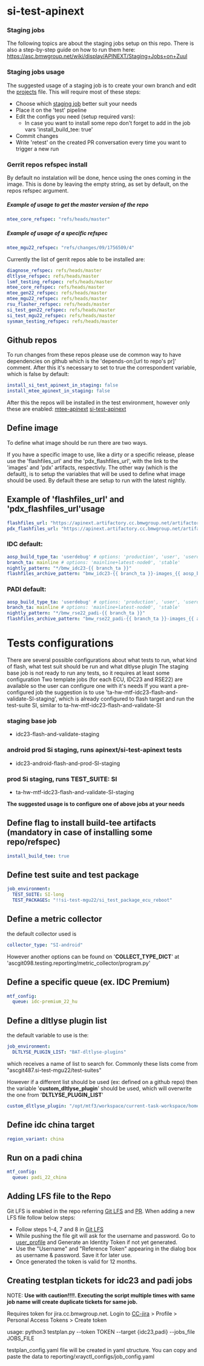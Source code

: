 # si-test-apinext

### Staging jobs

The following topics are about the staging jobs setup on this repo.
There is also a step-by-step guide on how to run them here:
https://asc.bmwgroup.net/wiki/display/APINEXT/Staging+Jobs+on+Zuul

### Staging jobs usage

The suggested usage of a staging job is to create your own branch and edit the [projects][1] file.
This will require most of these steps:

- Choose which [staging job][4] better suit your needs
- Place it on the 'test' pipeline
- Edit the configs you need (setup required vars):
  - In case you want to install some repo don't forget to add in the job vars 'install_build_tee: true'
- Commit changes
- Write 'retest' on the created PR conversation every time you want to trigger a new run

### Gerrit repos refspec install

By default no instalation will be done, hence using the ones coming in the image.
This is done by leaving the empty string, as set by default, on the repos refspec argument.
##### Example of usage to get the master version of the repo
```yaml
mtee_core_refspec: "refs/heads/master"
```
##### Example of usage of a specific refspec
```yaml
mtee_mgu22_refspec: "refs/changes/09/1756509/4"
```
Currently the list of gerrit repos able to be installed are:
```yaml
diagnose_refspec: refs/heads/master
dltlyse_refspec: refs/heads/master
lsmf_testing_refspec: refs/heads/master
mtee_core_refspec: refs/heads/master
mtee_gen22_refspec: refs/heads/master
mtee_mgu22_refspec: refs/heads/master
rsu_flasher_refspec: refs/heads/master
si_test_gen22_refspec: refs/heads/master
si_test_mgu22_refspec: refs/heads/master
sysman_testing_refspec: refs/heads/master
```
## Github repos

To run changes from these repos please use de common way to have dependencies on github
which is the 'depends-on:[url to repo's pr]' comment.
After this it's necessary to set to true the correspondent variable, which is false by default:
```yaml
install_si_test_apinext_in_staging: false
install_mtee_apinext_in_staging: false
```
After this the repos will be installed in the test environment, however only these are enabled:
[mtee-apinext][3]
[si-test-apinext][2]

## Define image

To define what image should be run there are two ways.

If you have a specific image to use, like a dirty or a specific release, please use the 'flashfiles_url' and the 'pdx_flashfiles_url', with the link to the 'images' and 'pdx' artifacts, respectivly.
The other way (which is the default), is to setup the variables that will be used to define what image should be used.
By default these are setup to run with the latest nightly.

## Example of 'flashfiles_url' and 'pdx_flashfiles_url'usage

```yaml
flashfiles_url: "https://apinext.artifactory.cc.bmwgroup.net/artifactory/apinext-nightly/22w29.5-1/bmw_idc23-mainline/userdebug/bmw_idc23-mainline-images_userdebug-22w29.5-1-nodex_IDC23_22w29.4-1-7.tar.gz"
pdx_flashfiles_url: "https://apinext.artifactory.cc.bmwgroup.net/artifactory/apinext-nightly/22w29.5-1/bmw_idc23-mainline/userdebug/bmw_idc23-mainline-pdx_userdebug-22w29.5-1-nodex_IDC23_22w29.4-1-7.tar.gz"
```

### IDC default:

```yaml
aosp_build_type_ta: 'userdebug' # options: 'production', 'user', 'userdebug'
branch_ta: mainline # options: 'mainline+latest-node0', 'stable'
nightly_pattern: "*/bmw_idc23-{{ branch_ta }}"
flashfiles_archive_pattern: "bmw_idc23-{{ branch_ta }}-images_{{ aosp_build_type_ta }}*.tar.gz"
```

### PADI default:

```yaml
aosp_build_type_ta: 'userdebug' # options: 'production', 'user', 'userdebug'
branch_ta: mainline # options: 'mainline+latest-node0', 'stable'
nightly_pattern: "*/bmw_rse22_padi-{{ branch_ta }}"
flashfiles_archive_pattern: "bmw_rse22_padi-{{ branch_ta }}-images_{{ aosp_build_type_ta }}*.tar.gz"
```

# Tests configurations

There are several possible configurations about what tests to run, what kind of flash, what test suit should be run and what dltlyse plugin
The staging base job is not ready to run any tests, so it requires at least some configuration
Two template jobs (for each ECU, IDC23 and RSE22) are available so the user can configure one with it's needs
If you want a pre-configured job the suggestion is to use 'ta-hw-mtf-idc23-flash-and-validate-SI-staging', which is already configured to flash target and run the test-suite SI, similar to ta-hw-mtf-idc23-flash-and-validate-SI

### staging base job

- idc23-flash-and-validate-staging

### android prod Si staging, runs apinext/si-test-apinext tests

- idc23-android-flash-and-prod-SI-staging

### prod Si staging, runs TEST_SUITE: SI

- ta-hw-mtf-idc23-flash-and-validate-SI-staging



**The suggested usage is to configure one of above jobs at your needs**



## Define flag to install build-tee artifacts (mandatory in case of installing some repo/refspec)

```yaml
install_build_tee: true
```

## Define test suite and test package

```yaml
job_environment:
  TEST_SUITE: SI-long
  TEST_PACKAGES: "!!si-test-mgu22/si_test_package_ecu_reboot"
```

## Define a metric collector

the default collector used is

```yaml
collector_type: "SI-android"
```

However another options can be found on '**COLLECT_TYPE_DICT**' at 'ascgit098.testing.reporting/metric_collector/program.py'

## Define a specific queue (ex. IDC Premium)

```yaml
mtf_config:
  queue: idc-premium_22_hu
```

## Define a dltlyse plugin list

the default variable to use is the:

```yaml
job_environment:
  DLTLYSE_PLUGIN_LIST: "BAT-dltlyse-plugins"
```

which receives a name of list to search for. Commonly these lists come from
"ascgit487.si-test-mgu22/test-suites"

However if a different list should be used (ex: defined on a github repo) then the variable '**custom_dltlyse_plugin**' should be used, which will overwrite the one from '**DLTLYSE_PLUGIN_LIST**'

```yaml
custom_dltlyse_plugin: "/opt/mtf3/workspace/current-task-workspace/home/zuul/src/cc-github.bmwgroup.net/apinext/si-test-apinext/dltlyse-plugins/apinext-idc-dltlyse-plugins"
```

## Define idc china target

```yaml
region_variant: china
```

## Run on a padi china

```yaml
mtf_config:
  queue: padi_22_china
```

## Adding LFS file to the Repo

Git LFS is enabled in the repo referring [Git LFS][5] and [PR][6]. When adding a new LFS file follow below steps:
- Follow steps 1-4, 7 and 8 in [Git LFS][5]
- While pushing the file git will ask for the username and password. Go to [user_profile][7] and Generate an Identity Token if not yet generated.
- Use the "Username" and "Reference Token" appearing in the dialog box as username & password. Save it for later use.
- Once generated the token is valid for 12 months.

## Creating testplan tickets for idc23 and padi jobs

NOTE: **Use with caution!!!!. Executing the script multiple times with same job name will create duplicate tickets for same job.**

Requires token for jira.cc.bmwgroup.net. 
Login to [CC-jira](https://jira.cc.bmwgroup.net/) > Profile > Personal Access Tokens > Create token

usage: python3 testplan.py --token TOKEN --target {idc23,padi} --jobs_file JOBS_FILE

testplan_config.yaml file will be created in yaml structure. You can copy and paste the data to reporting/xrayctl_configs/job_config.yaml

[1]: https://cc-github.bmwgroup.net/apinext/si-test-apinext/blob/master/zuul.d/projects.yaml
[2]: https://cc-github.bmwgroup.net/apinext/si-test-apinext
[3]: https://cc-github.bmwgroup.net/apinext/mtee-apinext
[4]: https://cc-github.bmwgroup.net/apinext/si-test-apinext/blob/master/zuul.d/jobs-staging.yaml
[5]: https://cc.bmwgroup.net/documentation/github/git-lfs.html
[6]: https://cc-github.bmwgroup.net/apinext/si-test-apinext/pull/913
[7]: https://apinext.artifactory.cc.bmwgroup.net/ui/user_profile